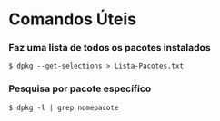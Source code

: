# Comandos Úteis
### Faz uma lista de todos os pacotes instalados

```
$ dpkg --get-selections > Lista-Pacotes.txt 
```

### Pesquisa por pacote específico 

```
$ dpkg -l | grep nomepacote
```